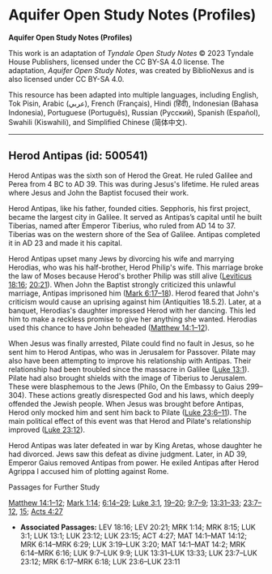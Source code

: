 # Aquifer Open Study Notes (Profiles)

**Aquifer Open Study Notes (Profiles)**

This work is an adaptation of *Tyndale Open Study Notes* © 2023 Tyndale House Publishers, licensed under the CC BY\-SA 4\.0 license. The adaptation, *Aquifer Open Study Notes*, was created by BiblioNexus and is also licensed under CC BY\-SA 4\.0\.

This resource has been adapted into multiple languages, including English, Tok Pisin, Arabic (عربي), French (Français), Hindi (हिंदी), Indonesian (Bahasa Indonesia), Portuguese (Português), Russian (Русский), Spanish (Español), Swahili (Kiswahili), and Simplified Chinese (简体中文).



--------------------------------

## Herod Antipas (id: 500541)

Herod Antipas was the sixth son of Herod the Great. He ruled Galilee and Perea from 4 BC to AD 39\. This was during Jesus's lifetime. He ruled areas where Jesus and John the Baptist focused their work.

Herod Antipas, like his father, founded cities. Sepphoris, his first project, became the largest city in Galilee. It served as Antipas’s capital until he built Tiberias, named after Emperor Tiberius, who ruled from AD 14 to 37\. Tiberias was on the western shore of the Sea of Galilee. Antipas completed it in AD 23 and made it his capital.

Herod Antipas upset many Jews by divorcing his wife and marrying Herodias, who was his half\-brother, Herod Philip's wife. This marriage broke the law of Moses because Herod's brother Philip was still alive ([Leviticus 18:16](https://ref.ly/Lev18:16); [20:21](https://ref.ly/Lev20:21)). When John the Baptist strongly criticized this unlawful marriage, Antipas imprisoned him ([Mark 6:17–18](https://ref.ly/Mark6:17-Mark6:18)). Herod feared that John's criticism would cause an uprising against him (Antiquities 18\.5\.2\). Later, at a banquet, Herodias's daughter impressed Herod with her dancing. This led him to make a reckless promise to give her anything she wanted. Herodias used this chance to have John beheaded ([Matthew 14:1–12](https://ref.ly/Matt14:1-Matt14:12)).

When Jesus was finally arrested, Pilate could find no fault in Jesus, so he sent him to Herod Antipas, who was in Jerusalem for Passover. Pilate may also have been attempting to improve his relationship with Antipas. Their relationship had been troubled since the massacre in Galilee ([Luke 13:1](https://ref.ly/Luke13:1)). Pilate had also brought shields with the image of Tiberius to Jerusalem. These were blasphemous to the Jews (Philo, On the Embassy to Gaius 299–304\). These actions greatly disrespected God and his laws, which deeply offended the Jewish people. When Jesus was brought before Antipas, Herod only mocked him and sent him back to Pilate ([Luke 23:6–11](https://ref.ly/Luke23:6-Luke23:11)). The main political effect of this event was that Herod and Pilate's relationship improved ([Luke 23:12](https://ref.ly/Luke23:12)).

Herod Antipas was later defeated in war by King Aretas, whose daughter he had divorced. Jews saw this defeat as divine judgment. Later, in AD 39, Emperor Gaius removed Antipas from power. He exiled Antipas after Herod Agrippa I accused him of plotting against Rome.

Passages for Further Study

[Matthew 14:1–12](https://ref.ly/Matt14:1-Matt14:12); [Mark 1:14](https://ref.ly/Mark1:14); [6:14–29](https://ref.ly/Mark6:14-Mark6:29); [Luke 3:1](https://ref.ly/Luke3:1), [19–20](https://ref.ly/Luke3:19-Luke3:20); [9:7–9](https://ref.ly/Luke9:7-Luke9:9); [13:31–33](https://ref.ly/Luke13:31-Luke13:33); [23:7–12](https://ref.ly/Luke23:7-Luke23:12), [15](https://ref.ly/Luke23:15); [Acts 4:27](https://ref.ly/Acts4:27)

* **Associated Passages:** LEV 18:16; LEV 20:21; MRK 1:14; MRK 8:15; LUK 3:1; LUK 13:1; LUK 23:12; LUK 23:15; ACT 4:27; MAT 14:1–MAT 14:12; MRK 6:14–MRK 6:29; LUK 3:19–LUK 3:20; MAT 14:1–MAT 14:2; MRK 6:14–MRK 6:16; LUK 9:7–LUK 9:9; LUK 13:31–LUK 13:33; LUK 23:7–LUK 23:12; MRK 6:17–MRK 6:18; LUK 23:6–LUK 23:11

